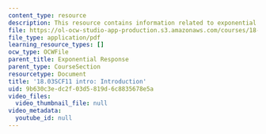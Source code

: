 ```yaml
---
content_type: resource
description: This resource contains information related to exponential response.
file: https://ol-ocw-studio-app-production.s3.amazonaws.com/courses/18-03sc-differential-equations-fall-2011/9b630c3edc2f03d5819d6c8835678e5a_MIT18_03SCF11_s14_0intro.pdf
file_type: application/pdf
learning_resource_types: []
ocw_type: OCWFile
parent_title: Exponential Response
parent_type: CourseSection
resourcetype: Document
title: '18.03SCF11 intro: Introduction'
uid: 9b630c3e-dc2f-03d5-819d-6c8835678e5a
video_files:
  video_thumbnail_file: null
video_metadata:
  youtube_id: null
---
```

